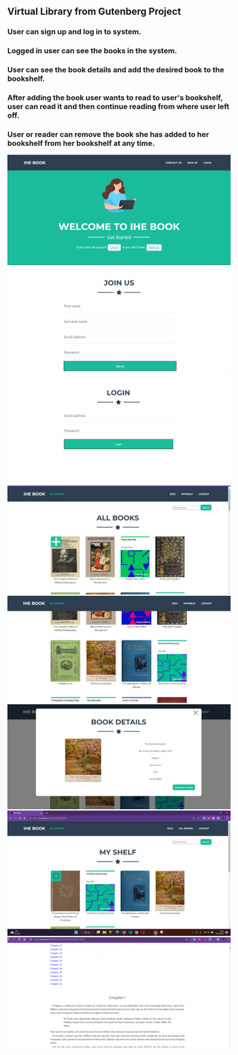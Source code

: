 ## Virtual Library from Gutenberg Project
### User can sign up and log in to system.
### Logged in user can see the books in the system.
### User can see the book details and add the desired book to the bookshelf.
### After adding the book user wants to read to user's bookshelf, user can read it and then continue reading from where user left off.
### User or reader can remove the book she has added to her bookshelf from her bookshelf at any time.

![](images/1.png)
![](images/2.png)
![](images/3.png)
![](images/4.png)
![](images/5.png)
![](images/8.png)
![](images/6.png)
![](images/7.png)

